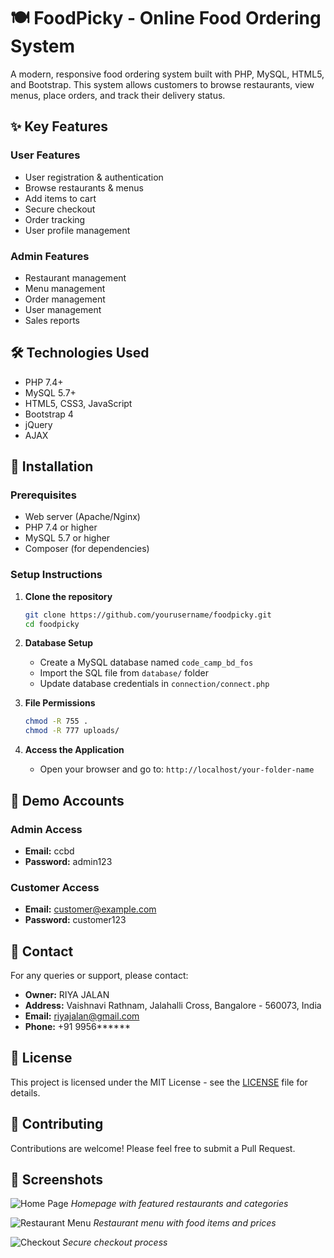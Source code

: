 # 🍽️ FoodPicky - Online Food Ordering System

A modern, responsive food ordering system built with PHP, MySQL, HTML5, and Bootstrap. This system allows customers to browse restaurants, view menus, place orders, and track their delivery status.

## ✨ Key Features

### User Features
- User registration & authentication
- Browse restaurants & menus
- Add items to cart
- Secure checkout
- Order tracking
- User profile management

### Admin Features
- Restaurant management
- Menu management
- Order management
- User management
- Sales reports

## 🛠️ Technologies Used
- PHP 7.4+
- MySQL 5.7+
- HTML5, CSS3, JavaScript
- Bootstrap 4
- jQuery
- AJAX

## 🚀 Installation

### Prerequisites
- Web server (Apache/Nginx)
- PHP 7.4 or higher
- MySQL 5.7 or higher
- Composer (for dependencies)

### Setup Instructions

1. **Clone the repository**
   ```bash
   git clone https://github.com/yourusername/foodpicky.git
   cd foodpicky
   ```

2. **Database Setup**
   - Create a MySQL database named `code_camp_bd_fos`
   - Import the SQL file from `database/` folder
   - Update database credentials in `connection/connect.php`

3. **File Permissions**
   ```bash
   chmod -R 755 .
   chmod -R 777 uploads/
   ```

4. **Access the Application**
   - Open your browser and go to: `http://localhost/your-folder-name`

## 📱 Demo Accounts

### Admin Access
- **Email:** ccbd
- **Password:** admin123

### Customer Access
- **Email:** customer@example.com
- **Password:** customer123

## 📍 Contact

For any queries or support, please contact:

- **Owner:** RIYA JALAN
- **Address:** Vaishnavi Rathnam, Jalahalli Cross, Bangalore - 560073, India
- **Email:** riyajalan@gmail.com
- **Phone:** +91 9956******

## 📄 License

This project is licensed under the MIT License - see the [LICENSE](LICENSE) file for details.

## 🤝 Contributing

Contributions are welcome! Please feel free to submit a Pull Request.

## 📸 Screenshots

![Home Page](screenshots/homepage.png)
*Homepage with featured restaurants and categories*

![Restaurant Menu](screenshots/menu.png)
*Restaurant menu with food items and prices*

![Checkout](screenshots/checkout.png)
*Secure checkout process*
